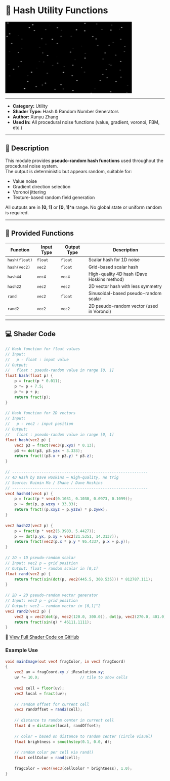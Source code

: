 # 🧩 Hash Utility Functions

<img src="../../../../shaders/screenshots/noise/hash_function_visualization.png" alt="Hash Function Visualization" width="400" height="225">

---

- **Category:** Utility  
- **Shader Type:** Hash & Random Number Generators  
- **Author:** Xunyu Zhang  
- **Used In:** All procedural noise functions (value, gradient, voronoi, FBM, etc.)

---

## 🧠 Description

This module provides **pseudo-random hash functions** used throughout the procedural noise system.  
The output is deterministic but appears random, suitable for:

- Value noise  
- Gradient direction selection  
- Voronoi jittering  
- Texture-based random field generation

All outputs are in **[0, 1]** or **[0, 1]^n** range. No global state or uniform random is required.

---

## 🔑 Provided Functions

| Function     | Input Type | Output Type | Description                                   |
|--------------|------------|-------------|-----------------------------------------------|
| `hash(float)`| `float`    | `float`     | Scalar hash for 1D noise                      |
| `hash(vec2)` | `vec2`     | `float`     | Grid-based scalar hash                        |
| `hash44`     | `vec4`     | `vec4`      | High-quality 4D hash (Dave Hoskins method)    |
| `hash22`     | `vec2`     | `vec2`      | 2D vector hash with less symmetry             |
| `rand`       | `vec2`     | `float`     | Sinusoidal-based pseudo-random scalar         |
| `rand2`      | `vec2`     | `vec2`      | 2D pseudo-random vector (used in Voronoi)     |

---

## 💻 Shader Code

```glsl
// Hash function for float values
// Input: 
//   p - float : input value
// Output:
//   float : pseudo-random value in range [0, 1]
float hash(float p) {
    p = fract(p * 0.011);
    p *= p + 7.5;
    p *= p + p;
    return fract(p);
}

// Hash function for 2D vectors
// Input:
//   p - vec2 : input position
// Output:
//   float : pseudo-random value in range [0, 1]
float hash(vec2 p) {
    vec3 p3 = fract(vec3(p.xyx) * 0.13);
    p3 += dot(p3, p3.yzx + 3.333);
    return fract((p3.x + p3.y) * p3.z);
}

// ------------------------------------------------------------
// 4D Hash by Dave Hoskins – High-quality, no trig
// Source: Ruimin Ma / Shane / Dave Hoskins
// ------------------------------------------------------------
vec4 hash44(vec4 p) {
    p = fract(p * vec4(0.1031, 0.1030, 0.0973, 0.1099));
    p += dot(p, p.wzxy + 33.33);
    return fract((p.xxyz + p.yzzw) * p.zywx);
}

vec2 hash22(vec2 p) {
    p = fract(p * vec2(5.3983, 5.4427));
    p += dot(p.yx, p.xy + vec2(21.5351, 14.3137));
    return fract(vec2(p.x * p.y * 95.4337, p.x + p.y));
}

// 2D → 1D pseudo-random scalar
// Input: vec2 p — grid position
// Output: float — random scalar in [0,1]
float rand(vec2 p) {
    return fract(sin(dot(p, vec2(445.5, 360.535))) * 812787.111);
}

// 2D → 2D pseudo-random vector generator
// Input: vec2 p — grid position
// Output: vec2 — random vector in [0,1]^2
vec2 rand2(vec2 p) {
    vec2 q = vec2(dot(p, vec2(120.0, 300.0)), dot(p, vec2(270.0, 401.0)));
    return fract(sin(q) * 46111.1111);
}
```
🔗 [View Full Shader Code on GitHub](https://github.com/friedaxvictoria/procedural_shader_framework/blob/main/shaders/shaders/noise/hash.glsl)
### Example Use
```glsl
void mainImage(out vec4 fragColor, in vec2 fragCoord)
{
    vec2 uv = fragCoord.xy / iResolution.xy;
    uv *= 10.0;                  // tile to show cells

    vec2 cell = floor(uv);
    vec2 local = fract(uv);

    // random offset for current cell
    vec2 randOffset = rand2(cell);

    // distance to random center in current cell
    float d = distance(local, randOffset);

    // color = based on distance to random center (circle visual)
    float brightness = smoothstep(0.1, 0.0, d);

    // random color per cell via rand()
    float cellColor = rand(cell);

    fragColor = vec4(vec3(cellColor * brightness), 1.0);
}
```
